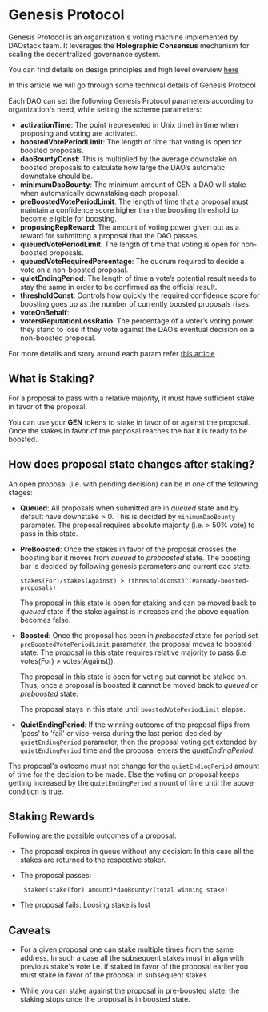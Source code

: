 # Genesis Protocol

Genesis Protocol is an organization's voting machine implemented by DAOstack team. It leverages the **Holographic Consensus** mechanism for scaling the decentralized governance system.

You can find details on design principles and high level overview [here](https://medium.com/daostack/holographic-consensus-part-1-116a73ba1e1c)

In this article we will go through some technical details of Genesis Protocol

Each DAO can set the following Genesis Protocol parameters according to organization's need, while setting the scheme parameters:

  - **activationTime**: The point (represented in Unix time) in time when proposing and voting are activated.
  - **boostedVotePeriodLimit**: The length of time that voting is open for boosted proposals.
  - **daoBountyConst**: This is multiplied by the average downstake on boosted proposals to calculate how large the DAO’s automatic downstake should be.
  - **minimumDaoBounty**: The minimum amount of GEN a DAO will stake when automatically downstaking each proposal.
  - **preBoostedVotePeriodLimit**: The length of time that a proposal must maintain a confidence score higher than the boosting threshold to become eligible for boosting.
  - **proposingRepReward**: The amount of voting power given out as a reward for submitting a proposal that the DAO passes.
  - **queuedVotePeriodLimit**: The length of time that voting is open for non-boosted proposals.
  - **queuedVoteRequiredPercentage**: The quorum required to decide a vote on a non-boosted proposal.
  - **quietEndingPeriod**: The length of time a vote’s potential result needs to stay the same in order to be confirmed as the official result.
  - **thresholdConst**: Controls how quickly the required confidence score for boosting goes up as the number of currently boosted proposals rises.
  - **voteOnBehalf**:
  - **votersReputationLossRatio**: The percentage of a voter’s voting power they stand to lose if they vote against the DAO’s eventual decision on a non-boosted proposal.

  For more details and story around each param refer [this article](https://daostack.zendesk.com/hc/en-us/articles/360002000537-Genesis-Protocol-v0-2-Parameters-Explained)

## What is Staking?

For a proposal to pass with a relative majority, it must have sufficient stake in favor of the proposal.

You can use your **GEN** tokens to stake in favor of or against the proposal. Once the stakes in favor of the proposal reaches the bar it is ready to be boosted.

## How does proposal state changes after staking?

An open proposal (i.e. with pending decision) can be in one of the following stages:

  - **Queued**: All proposals when submitted are in _queued_ state and by default have downstake > 0. This is decided by `minimumDaoBounty` parameter. The proposal requires absolute majority (i.e. > 50% vote) to pass in this state.
  - **PreBoosted**: Once the stakes in favor of the proposal crosses the boosting bar it moves from _queued_ to _preboosted_ state. The boosting bar is decided by following genesis parameters and current dao state.

    ```
    stakes(For)/stakes(Against) > (thresholdConst)^(#aready-boosted-proposals)
    ```

    The proposal in this state is open for staking and can be moved back to _queued_ state if the stake against is increases and the above equation becomes false.

  - **Boosted**: Once the proposal has been in _preboosted_ state for period set `preBoostedVotePeriodLimit` parameter, the proposal moves to boosted state. The proposal in this state requires relative majority to pass (i.e votes(For) > votes(Against)).

    The proposal in this state is open for voting but cannot be staked on. Thus, once a proposal is boosted it cannot be moved back to _queued_ or _preboosted_ state.

    The proposal stays in this state until `boostedVotePeriodLimit` elapse.

  - **QuietEndingPeriod**: If the winning outcome of the proposal flips from 'pass' to 'fail' or vice-versa during the last period decided by `quietEndingPeriod` parameter, then the proposal voting get extended by `quietEndingPeriod` time and the proposal enters the _quietEndingPeriod_.

  The proposal's outcome must not change for the `quietEndingPeriod` amount of time for the decision to be made. Else the voting on proposal keeps getting increased by the `quietEndingPeriod` amount of time until the above condition is true.


## Staking Rewards

  Following are the possible outcomes of a proposal:

  - The proposal expires in queue without any decision: In this case all the stakes are returned to the respective staker.

  - The proposal passes: 

    ```
     Staker(stake(for) amount)*daoBounty/(total winning stake)
    ```

  - The proposal fails: Loosing stake is lost

## Caveats

- For a given proposal one can stake multiple times from the same address. In such a case all the subsequent stakes must in align with previous stake's vote i.e. if staked in favor of the proposal earlier you must stake in favor of the proposal in subsequent stakes

- While you can stake against the proposal in pre-boosted state, the staking stops once the proposal is in boosted state.
